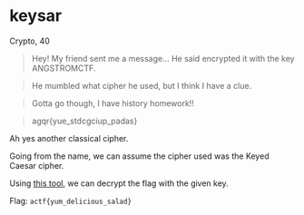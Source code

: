 # keysar
Crypto, 40

> Hey! My friend sent me a message... He said encrypted it with the key ANGSTROMCTF.

> He mumbled what cipher he used, but I think I have a clue.

> Gotta go though, I have history homework!!

> agqr{yue_stdcgciup_padas}

Ah yes another classical cipher.

Going from the name, we can assume the cipher used was the Keyed Caesar cipher.

Using [this tool](http://rumkin.com/tools/cipher/caesar-keyed.php), we can decrypt the flag with the given key.

Flag: `actf{yum_delicious_salad}`